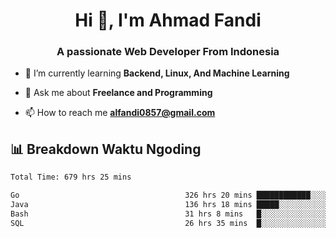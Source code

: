 <h1 align="center">Hi 👋, I'm Ahmad Fandi</h1>
<h3 align="center">A passionate Web Developer From Indonesia</h3>

- 🌱 I’m currently learning **Backend, Linux, And Machine Learning**

- 💬 Ask me about **Freelance and Programming**

- 📫 How to reach me **<alfandi0857@gmail.com>**


## 📊 Breakdown Waktu Ngoding

<!--START_SECTION:waka-->

```txt
Total Time: 679 hrs 25 mins

Go                                     326 hrs 20 mins ████████████░░░░░░░░░░░░░   47.62 %
Java                                   136 hrs 18 mins █████░░░░░░░░░░░░░░░░░░░░   19.89 %
Bash                                   31 hrs 8 mins   █░░░░░░░░░░░░░░░░░░░░░░░░   04.54 %
SQL                                    26 hrs 35 mins  █░░░░░░░░░░░░░░░░░░░░░░░░   03.88 %
```

<!--END_SECTION:waka-->
